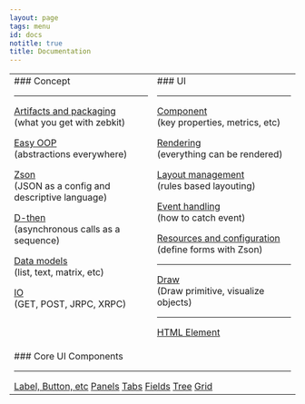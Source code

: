 ```yaml
---
layout: page
tags: menu
id: docs
notitle: true
title: Documentation 
---
```


<table width="100%">
<tr><td width="50%" valign="top" markdown="1">
### Concept
<hr>

<a href="docs.intro.html">Artifacts and packaging</a>
<br/>(what you get with zebkit)<br/>

<a href="docs.easyoop.html">Easy OOP</a>    
(abstractions everywhere)<br/>

<a href="docs.zson.html">Zson</a>
<br/>(JSON as a config and descriptive language)<br/>

<a href="docs.dthen.html">D-then</a>
<br/>(asynchronous calls as a sequence)<br/>

<a href="docs.data.html">Data models</a>
<br/>(list, text, matrix, etc)    

<a href="docs.io.html">IO</a>
<br/>(GET, POST, JRPC, XRPC)    

</td>

<td width="50%" valign="top" markdown="1">
### UI 
<hr>

<a href="docs.ui.component.html">Component</a>
<br/>(key properties, metrics, etc)

<a href="docs.ui.paint.html">Rendering</a>
<br/>(everything can be rendered)

<a href="docs.layouts.html">Layout management</a>
<br/>(rules based layouting)<br/>

<a href="docs.ui.event.html">Event handling</a>
<br/>(how to catch event)

<a href="docs.ui.config.html">Resources and configuration</a>
<br/>(define forms with Zson)

<hr>
<a href="docs.draw.html">Draw</a>
<br/>(Draw primitive, visualize objects)    

<hr>

<a href="docs.ui.web.html">HTML Element</a>
</td></tr>

<tr><td width="50%" valign="top" colspan="2" markdown="1">
### Core UI Components
<hr>
<a href="doc.ui.component.html">Label, Button, etc</a>
<a href="doc.ui.component.html">Panels</a>
<a href="doc.ui.component.html">Tabs</a>
<a href="doc.ui.component.html">Fields</a>
<a href="doc.ui.component.html">Tree</a>
<a href="doc.ui.component.html">Grid</a>
    
</td></tr></table>



